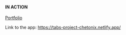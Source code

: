 #### IN ACTION

[Portfolio](https://gatsby-strapi-portfolio-project.netlify.app/)

Link to the app: https://tabs-project-chetonix.netlify.app/
